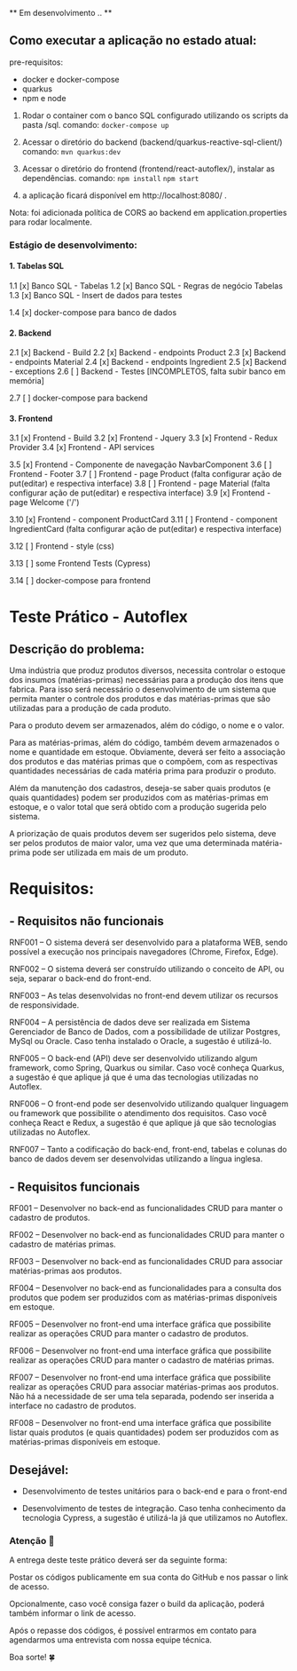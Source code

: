 ** Em desenvolvimento .. **
## Como executar a aplicação no estado atual:
pre-requisitos:
- docker e docker-compose
- quarkus
- npm e node

1. Rodar o container com o banco SQL configurado utilizando os scripts da pasta /sql. comando:
`docker-compose up`

2. Acessar o diretório do backend (backend/quarkus-reactive-sql-client/)
comando:
`mvn quarkus:dev`


3. Acessar o diretório do frontend (frontend/react-autoflex/), instalar as dependências.
comando:
`npm install`
`npm start`

4. a aplicação ficará disponível em http://localhost:8080/ .

Nota: foi adicionada política de CORS ao backend em application.properties para rodar localmente.

### Estágio de desenvolvimento:
#### 1. Tabelas SQL
1.1 [x]  Banco SQL - Tabelas
1.2 [x]  Banco SQL - Regras de negócio Tabelas
1.3 [x]  Banco SQL - Insert de dados para testes

1.4 [x]  docker-compose para banco de dados

#### 2. Backend
2.1 [x]  Backend - Build
2.2 [x]  Backend - endpoints Product
2.3 [x]  Backend - endpoints Material
2.4 [x]  Backend - endpoints Ingredient
2.5 [x]  Backend - exceptions
2.6 [ ] Backend - Testes [INCOMPLETOS, falta subir banco em memória]

2.7 [ ] docker-compose para backend

#### 3. Frontend
3.1 [x]  Frontend - Build
3.2 [x]  Frontend - Jquery
3.3 [x]  Frontend - Redux Provider
3.4 [x]  Frontend - API services


3.5 [x]  Frontend - Componente de navegação NavbarComponent
3.6 [ ] Frontend - Footer
3.7 [ ] Frontend - page Product (falta configurar ação de put(editar) e respectiva interface)
3.8 [ ] Frontend - page Material (falta configurar ação de put(editar) e respectiva interface)
3.9 [x]  Frontend - page Welcome ('/')


3.10 [x]  Frontend - component ProductCard
3.11 [ ] Frontend - component IngredientCard (falta configurar ação de put(editar) e respectiva interface)

3.12 [ ] Frontend - style (css)

3.13 [ ] some Frontend Tests (Cypress)

3.14 [ ] docker-compose para frontend


# Teste Prático - Autoflex

## Descrição do problema:

Uma indústria que produz produtos diversos, necessita controlar o estoque dos insumos (matérias-primas) necessárias para a produção dos itens que fabrica. Para isso será necessário o desenvolvimento de um sistema que permita manter o controle dos produtos e das matérias-primas que são utilizadas para a produção de cada produto.

Para o produto devem ser armazenados, além do código, o nome e o valor.

Para as matérias-primas, além do código, também devem armazenados o nome e quantidade em estoque. Obviamente, deverá ser feito a associação dos produtos e das matérias primas que o compõem, com as respectivas quantidades necessárias de cada matéria prima para produzir o produto.

Além da manutenção dos cadastros, deseja-se saber quais produtos (e quais quantidades) podem ser produzidos com as matérias-primas em estoque, e o valor total que será obtido com a produção sugerida pelo sistema.

A priorização de quais produtos devem ser sugeridos pelo sistema, deve ser pelos produtos de maior valor, uma vez que uma determinada matéria-prima pode ser utilizada em mais de um produto.

# Requisitos:

## - Requisitos não funcionais

RNF001 – O sistema deverá ser desenvolvido para a plataforma WEB, sendo possível a execução nos principais navegadores (Chrome, Firefox, Edge).

RNF002 – O sistema deverá ser construído utilizando o conceito de API, ou seja, separar o back-end do front-end.

RNF003 – As telas desenvolvidas no front-end devem utilizar os recursos de responsividade.

RNF004 – A persistência de dados deve ser realizada em Sistema Gerenciador de Banco de Dados, com a possibilidade de utilizar Postgres, MySql ou Oracle. Caso tenha instalado o Oracle, a sugestão é utilizá-lo.

RNF005 – O back-end (API) deve ser desenvolvido utilizando algum framework, como Spring, Quarkus ou similar. Caso você conheça Quarkus, a sugestão é que aplique já que é uma das tecnologias utilizadas no Autoflex.

RNF006 – O front-end pode ser desenvolvido utilizando qualquer linguagem ou framework que possibilite o atendimento dos requisitos. Caso você conheça React e Redux, a sugestão é que aplique já que são tecnologias utilizadas no Autoflex.

RNF007 – Tanto a codificação do back-end, front-end, tabelas e colunas do banco de dados devem ser desenvolvidas utilizando a língua inglesa.

## - Requisitos funcionais

RF001 – Desenvolver no back-end as funcionalidades CRUD para manter o cadastro de produtos.

RF002 – Desenvolver no back-end as funcionalidades CRUD para manter o cadastro de matérias primas.

RF003 – Desenvolver no back-end as funcionalidades CRUD para associar matérias-primas aos produtos.

RF004 – Desenvolver no back-end as funcionalidades para a consulta dos produtos que podem ser produzidos com as matérias-primas disponíveis em estoque.

RF005 – Desenvolver no front-end uma interface gráfica que possibilite realizar as operações CRUD para manter o cadastro de produtos.

RF006 – Desenvolver no front-end uma interface gráfica que possibilite realizar as operações CRUD para manter o cadastro de matérias primas.

RF007 – Desenvolver no front-end uma interface gráfica que possibilite realizar as operações CRUD para associar matérias-primas aos produtos. Não há a necessidade de ser uma tela separada, podendo ser inserida a interface no cadastro de produtos.

RF008 – Desenvolver no front-end uma interface gráfica que possibilite listar quais produtos (e quais quantidades) podem ser produzidos com as matérias-primas disponíveis em estoque.

## Desejável:

- Desenvolvimento de testes unitários para o back-end e para o front-end

- Desenvolvimento de testes de integração. Caso tenha conhecimento da tecnologia Cypress, a sugestão é utilizá-la já que utilizamos no Autoflex.



### Atenção 🚩

A entrega deste teste prático deverá ser da seguinte forma:

Postar os códigos publicamente em sua conta do GitHub e nos passar o link de acesso.

Opcionalmente, caso você consiga fazer o build da aplicação, poderá também informar o link de acesso.

Após o repasse dos códigos, é possível entrarmos em contato para agendarmos uma entrevista com nossa equipe técnica.


Boa sorte! 🍀
